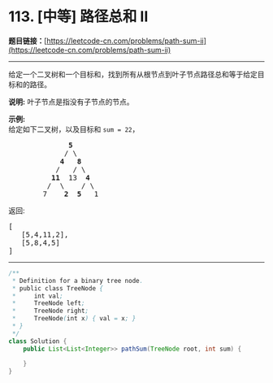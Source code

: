 # 113. [中等] 路径总和 II

**题目链接：**[https://leetcode-cn.com/problems/path-sum-ii](https://leetcode-cn.com/problems/path-sum-ii)

---

<div class="content__1Y2H">
 <div class="notranslate">
  <p>给定一个二叉树和一个目标和，找到所有从根节点到叶子节点路径总和等于给定目标和的路径。</p> 
  <p><strong>说明:</strong>&nbsp;叶子节点是指没有子节点的节点。</p> 
  <p><strong>示例:</strong><br> 给定如下二叉树，以及目标和&nbsp;<code>sum = 22</code>，</p> 
  <pre class="language-text">              <strong>5</strong>
             / \
            <strong>4</strong>   <strong>8</strong>
           /   / \
          <strong>11</strong>  13  <strong>4</strong>
         /  \    / \
        7    <strong>2</strong>  <strong>5</strong>   1
</pre> 
  <p>返回:</p> 
  <pre class="language-text">[
   [5,4,11,2],
   [5,8,4,5]
]
</pre> 
 </div>
</div>

---

```java
/**
 * Definition for a binary tree node.
 * public class TreeNode {
 *     int val;
 *     TreeNode left;
 *     TreeNode right;
 *     TreeNode(int x) { val = x; }
 * }
 */
class Solution {
    public List<List<Integer>> pathSum(TreeNode root, int sum) {
        
    }
}
```